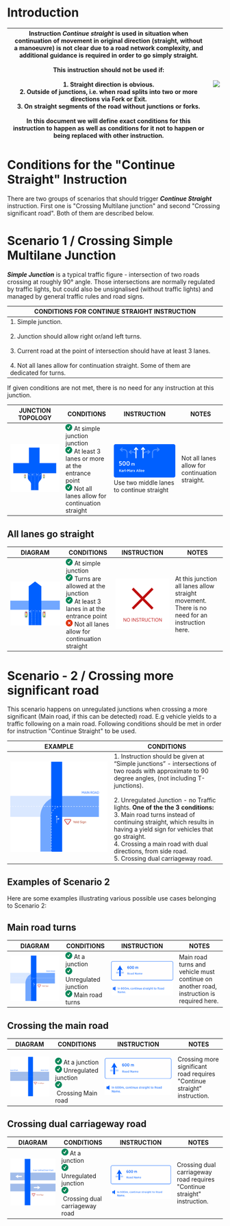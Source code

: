 **Introduction**
================

| Instruction ***Continue straight*** is used in situation when continuation of movement in original direction (straight, without a manoeuvre) is not clear due to a road network complexity, and additional guidance is required in order to go simply straight.<br/><br/>    This instruction should **not be used** if: <br/><br/>  **1\. Straight direction is obvious.** <br/> **2\. Outside of junctions, i.e. when road splits into two or more directions via Fork or Exit.**  <br/>**3\. On straight segments of the road without junctions or forks.**  <br/><br/>  In this document we will define exact conditions for this instruction to happen as well as conditions for it not to happen or being replaced with other instruction. | ![](images/371556791.png) |
|----------------------------------------------------------------------------------------------------------------------------------------------------------------------------------------------------------------------------------------------------------------------------------------------------------------------------------------------------------------------------------------------------------------------------------------------------------------------------------------------------------------------------------------------------------------------------------------------------------------------------------------------------------------------------------------------------------------|---|

**Conditions for the "Continue Straight" Instruction**
======================================================

There are two groups of scenarios that should trigger _**Continue Straight**_ instruction. First one is "Crossing Multilane junction" and second "Crossing significant road". Both of them are described below.

Scenario 1 / Crossing Simple Multilane Junction
===============================================

_**Simple Junction**_ is a typical traffic figure - intersection of two roads crossing at roughly 90° angle. Those intersections are normally regulated by traffic lights, but could also be unsignalised (without traffic lights) and managed by general traffic rules and road signs. 

| **CONDITIONS FOR CONTINUE STRAIGHT INSTRUCTION** |
|---|
| 1. Simple junction.<br/><br/>2. Junction should allow right or/and left turns.<br/><br/>3. Current road at the point of intersection should have at least 3 lanes.<br/><br/>4. Not all lanes allow for continuation straight. Some of them are dedicated for turns. |

If given conditions are not met, there is no need for any instruction at this junction.

| **JUNCTION TOPOLOGY** | **CONDITIONS**                                                                                                                                                                                                                                                     | **INSTRUCTION** | **NOTES** |
|---|--------------------------------------------------------------------------------------------------------------------------------------------------------------------------------------------------------------------------------------------------------------------|---|---|
| ![J3.svg](images/371556686.svg) | ![(tick)](images/icons/emoticons/check.png) At simple junction junction  <br/>![(tick)](images/icons/emoticons/check.png) At least 3 lanes or more at the entrance point <br/>![(tick)](images/icons/emoticons/check.png) Not all lanes allow for continuation straight | ![Group 166467736.svg](images/371556680.svg)Use two middle lanes to continue straight | Not all lanes allow for continuation straight. |

All lanes go straight
---------------------

| **DIAGRAM** | **CONDITIONS** | **INSTRUCTION** | **NOTES** |
|---|---|---|---|
| ![](images/371556707.png) | ![(tick)](images/icons/emoticons/check.png) At simple junction<br/>![(tick)](images/icons/emoticons/check.png) Turns are allowed at the junction <br/>![(tick)](images/icons/emoticons/check.png) At least 3 lanes in at the entrance point <br/>![(error)](images/icons/emoticons/error.png) Not all lanes allow for continuation straight | ![](images/371556698.png) | At this junction all lanes allow straight movement. There is no need for an instruction here. |

  
  

Scenario - 2 / Crossing more significant road
=============================================

This scenario happens on unregulated junctions when crossing a more significant (Main road, if this can be detected) road. E.g vehicle yields to a traffic following on a main road. Following conditions should be met in order for instruction "Continue Straight" to be used.

| **EXAMPLE** | **CONDITIONS**                                                                                                                                                                                                                                                                                                                                                                                                                                                  |
|---|-----------------------------------------------------------------------------------------------------------------------------------------------------------------------------------------------------------------------------------------------------------------------------------------------------------------------------------------------------------------------------------------------------------------------------------------------------------------|
| ![](images/371556704.png) | 1. Instruction should be given at “Simple junctions” \- intersections of two roads with approximate to 90 degree angles, (not including T\-junctions).<br/><br/>2. Unregulated Junction \- no Traffic lights.  **One of the the 3 conditions:**<br/>3. Main road turns instead of continuing straight, which results in having a yield sign for vehicles that go straight.<br/>4. Crossing a main road with dual directions, from side road.<br/>5. Crossing dual carriageway road. |

  
  
Examples of Scenario 2
----------------------------

Here are some examples illustrating various possible use cases belonging to Scenario 2:

Main road turns
---------------

| **DIAGRAM** | **CONDITIONS** | **INSTRUCTION** | **NOTES** |
|---|---|---|---|
| ![](images/371556704.png) | ![(tick)](images/icons/emoticons/check.png) At a junction<br/>![(tick)](images/icons/emoticons/check.png) Unregulated junction<br/>![(tick)](images/icons/emoticons/check.png) Main road turns | ![](images/371556701.png) | Main road turns and vehicle must continue on another road, instruction is required here. |

Crossing the main road
----------------------

| **DIAGRAM** | **CONDITIONS** | **INSTRUCTION** | **NOTES** |
|---|---|---|---|
| ![](images/371556725.png) | <br/>![(tick)](images/icons/emoticons/check.png) At a junction<br/>![(tick)](images/icons/emoticons/check.png) Unregulated junction<br/>![(tick)](images/icons/emoticons/check.png) Crossing Main road | ![](images/371556701.png) | Crossing more significant road requires "Continue straight" instruction. |

Crossing dual carriageway road
------------------------------

| **DIAGRAM** | **CONDITIONS** | **INSTRUCTION** | **NOTES** |
|---|---|---|---|
| ![](images/371556695.png) | ![(tick)](images/icons/emoticons/check.png) At a junction<br/>![(tick)](images/icons/emoticons/check.png) Unregulated junction<br/>![(tick)](images/icons/emoticons/check.png) Crossing dual carriageway road | ![](images/371556701.png) | Crossing dual carriageway road requires "Continue straight" instruction. |